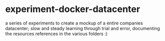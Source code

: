 # experiment-docker-datacenter
a series of experiments to create a mockup of a entire companies datacenter; 
slow and steady learning through trial and error, documenting the resources references in the various folders
:)
